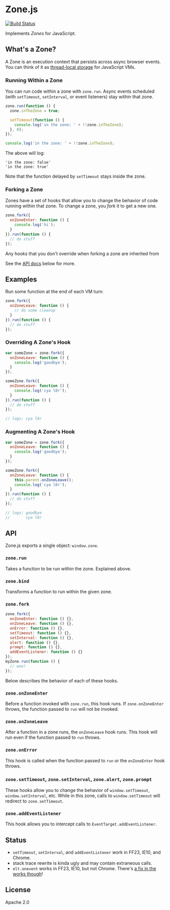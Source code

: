 # Zone.js

[![Build Status](https://travis-ci.org/btford/zone.js.png)](https://travis-ci.org/btford/zone.js)

Implements _Zones_ for JavaScript.

## What's a Zone?

A Zone is an execution context that persists across async browser events.
You can think of it as [thread-local storage](http://en.wikipedia.org/wiki/Thread-local_storage) for JavaScript VMs.

### Running Within a Zone

You can run code within a zone with `zone.run`.
Async events scheduled (with `setTimeout`, `setInterval`, or event listeners) stay within that zone.

```javascript
zone.run(function () {
  zone.inTheZone = true;

  setTimeout(function () {
    console.log('in the zone: ' + !!zone.inTheZone);
  }, 0);
});

console.log('in the zone: ' + !!zone.inTheZone);
```

The above will log:

```
'in the zone: false'
'in the zone: true'
```

Note that the function delayed by `setTimeout` stays inside the zone.

### Forking a Zone

Zones have a set of hooks that allow you to change the behavior of code running within that zone.
To change a zone, you _fork_ it to get a new one.

```javascript
zone.fork({
  onZoneEnter: function () {
    console.log('hi');
  }
}).run(function () {
  // do stuff
});
```

Any hooks that you don't override when forking a zone are inherited from

See the [API docs](#api) below for more.


## Examples

Run some function at the end of each VM turn:

```javascript
zone.fork({
  onZoneLeave: function () {
    // do some cleanup
  }
}).run(function () {
  // do stuff
});
```

### Overriding A Zone's Hook

```javascript
var someZone = zone.fork({
  onZoneLeave: function () {
    console.log('goodbye');
  }
});

someZone.fork({
  onZoneLeave: function () {
    console.log('cya l8r');
  }
}).run(function () {
  // do stuff
});

// logs: cya l8r
```

### Augmenting A Zone's Hook

```javascript
var someZone = zone.fork({
  onZoneLeave: function () {
    console.log('goodbye');
  }
});

someZone.fork({
  onZoneLeave: function () {
    this.parent.onZoneLeave();
    console.log('cya l8r');
  }
}).run(function () {
  // do stuff
});

// logs: goodbye
//       cya l8r
```

## API

Zone.js exports a single object: `window.zone`.

### `zone.run`

Takes a function to be run within the zone.
Explained above.

### `zone.bind`

Transforms a function to run within the given zone.

### `zone.fork`

```javascript
zone.fork({
  onZoneEnter: function () {},
  onZoneLeave: function () {},
  onError: function () {},
  setTimeout: function () {},
  setInterval: function () {},
  alert: function () {},
  prompt: function () {},
  addEventListener: function () {}
});
myZone.run(function () {
  // woo!
});
```

Below describes the behavior of each of these hooks.

### `zone.onZoneEnter`

Before a function invoked with `zone.run`, this hook runs.
If `zone.onZoneEnter` throws, the function  passed to `run` will not be invoked.

### `zone.onZoneLeave`

After a function in a zone runs, the `onZoneLeave` hook runs.
This hook will run even if the function passed to `run` throws.

### `zone.onError`

This hook is called when the function passed to `run` or the `onZoneEnter` hook throws.

### `zone.setTimeout`, `zone.setInterval`, `zone.alert`, `zone.prompt`

These hooks allow you to change the behavior of `window.setTimeout`, `window.setInterval`, etc.
While in this zone, calls to `window.setTimeout` will redirect to `zone.setTimeout`.

### `zone.addEventListener`

This hook allows you to intercept calls to `EventTarget.addEventListener`.


## Status

* `setTimeout`, `setInterval`, and `addEventListener` work in FF23, IE10, and Chrome.
* stack trace rewrite is kinda ugly and may contain extraneous calls.
* `elt.onevent` works in FF23, IE10, but not Chrome. There's [a fix in the works though](https://code.google.com/p/chromium/issues/detail?id=43394)!


## License
Apache 2.0
